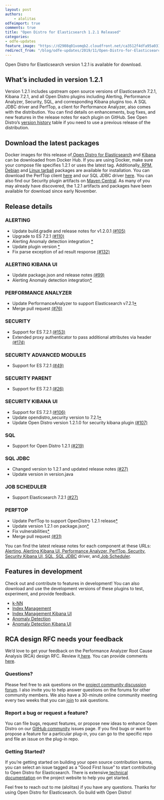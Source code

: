 ```yaml
---
layout: post
authors:
    - alolitas
odfeimport: true
comments: true
title: "Open Distro for Elasticsearch 1.2.1 Released"
categories:
- odfe-updates
feature_image: "https://d2908q01vomqb2.cloudfront.net/ca3512f4dfa95a03169c5a670a4c91a19b3077b4/2019/03/26/open_disto-elasticsearch-logo-800x400.jpg"
redirect_from: "/blog/odfe-updates/2019/11/Open-Distro-for-Elasticsearch-1.2.1-released/"
---
```


Open Distro for Elasticsearch version 1.2.1 is available for download. 

## **What’s included in version 1.2.1**

Version 1.2.1 includes upstream open source versions of Elasticsearch 7.2.1, Kibana 7.2.1, and all Open Distro plugins including Alerting, Performance Analyzer, Security, SQL, and corresponding Kibana plugins too. A SQL JDBC driver and PerfTop, a client for Performance Analyzer, also comes with the distribution. You can find details on enhancements, bug fixes, and new features in the release notes for each plugin on GitHub. See Open Distro’s [version history](https://opendistro.github.io/for-elasticsearch-docs/version-history/) table if you need to use a previous release of the distribution.

## **Download the latest packages**

Docker images for this release of[ Open Distro for Elasticsearch](https://hub.docker.com/r/amazon/opendistro-for-elasticsearch) and [Kibana](https://hub.docker.com/r/amazon/opendistro-for-elasticsearch-kibana) can be downloaded from Docker Hub. If you are using Docker, make sure your compose file specifies 1.2.1 or uses the latest tag. Additionally,[ RPM](https://opendistro.github.io/for-elasticsearch-docs/docs/install/rpm/),[ Debian](https://opendistro.github.io/for-elasticsearch-docs/docs/install/deb/) and [Linux tarball](https://opendistro.github.io/for-elasticsearch-docs/docs/install/tar/) packages are available for installation. You can download the PerfTop client [here](https://www.npmjs.com/package/@aws/opendistro-for-elasticsearch-perftop) and our SQL JDBC driver [ here](https://d3g5vo6xdbdb9a.cloudfront.net/downloads/elasticsearch-clients/opendistro-sql-jdbc/opendistro-sql-jdbc-0.9.0.0.jar). You can also find our Security plugin artifacts on [Maven Central](https://mvnrepository.com/artifact/com.amazon.opendistroforelasticsearch). As many of you may already have discovered, the 1.2.1 artifacts and packages have been available for download since early November.

## **Release details**

### **ALERTING**

* Update build.gradle and release notes for v1.2.0.1 [(#105)](https://github.com/opendistro-for-elasticsearch/alerting/pull/105)
* Upgrade to ES 7.2.1 [(#110)](https://github.com/opendistro-for-elasticsearch/alerting/pull/110)
* Alerting Anomaly detection integration [*](https://github.com/opendistro-for-elasticsearch/alerting/commit/ae1cfc6f829de1d445a0ee5257cbaacc4f87eaf3)
* Update plugin version [*](https://github.com/opendistro-for-elasticsearch/alerting/commit/37287521a5231bd7446555586233198c8d4d9676)
* Fix parse exception of ad result response [(#132)](https://github.com/opendistro-for-elasticsearch/alerting/pull/132)

### **ALERTING KIBANA UI**

* Update package.json and release notes [(#99)](https://github.com/opendistro-for-elasticsearch/alerting-kibana-plugin/pull/99)
* Alerting Anomaly detection integration[*](https://github.com/opendistro-for-elasticsearch/alerting-kibana-plugin/commit/987c22cb57633e1615b809bdf017ca017bf2a598)

### **PERFORMANCE ANALYZER**

* Update PerformanceAnalyzer to support Elasticsearch v7.2.1[*](https://github.com/opendistro-for-elasticsearch/performance-analyzer/commit/0f513119f2a61293b2429eca3d162196d1833963)
* Merge pull request [(#76)](https://github.com/opendistro-for-elasticsearch/performance-analyzer/pull/76)

### **SECURITY**

* Support for ES 7.2.1 [(#153)](https://github.com/opendistro-for-elasticsearch/security/pull/153)
* Extended proxy authenticator to pass additional attributes via header [(#174)](https://github.com/opendistro-for-elasticsearch/security/pull/174)

### **SECURITY ADVANCED MODULES**

* Support for ES 7.2.1 [(#49)](https://github.com/opendistro-for-elasticsearch/security-advanced-modules/pull/49)

### **SECURITY PARENT**

* Support for ES 7.2.1 [(#26)](https://github.com/opendistro-for-elasticsearch/security-parent/pull/26)

### **SECURITY KIBANA UI**

* Support for ES 7.2.1 [(#106)](https://github.com/opendistro-for-elasticsearch/security-kibana-plugin/pull/106)
* Update opendistro_security version to 7.2.1[*](https://github.com/opendistro-for-elasticsearch/security-kibana-plugin/commit/e3432d7e29df19a519d1b8a02aa1dd164a934eaf)
* Update Open Distro version 1.2.1.0 for security kibana plugin [(#107)](https://github.com/opendistro-for-elasticsearch/security-kibana-plugin/pull/107)

### **SQL**

* Support for Open Distro 1.2.1 [(#219)](https://github.com/opendistro-for-elasticsearch/sql/pull/219)

### **SQL JDBC**

* Changed version to 1.2.1 and updated release notes [(#27)](https://github.com/opendistro-for-elasticsearch/sql-jdbc/pull/27)
* Update version in version.java

### **JOB SCHEDULER**

* Support Elasticsearch 7.2.1 [(#27)](https://github.com/opendistro-for-elasticsearch/job-scheduler/pull/27)

### **PERFTOP**

* Update PerfTop to support OpenDistro 1.2.1 release[*](https://github.com/opendistro-for-elasticsearch/perftop/commit/73aff7068b330100e47ccf1bb89f8b009a60018a)
* Update version 1.2.1 on package.json[*](https://github.com/opendistro-for-elasticsearch/perftop/commit/3747dc265d2c6c59520de5e64172d3841ead7095)
* Fix vulnerabilities[*](https://github.com/opendistro-for-elasticsearch/perftop/commit/5c400aecf0e5702e683936e2a4a114d49aa3f7d7)
* Merge pull request [(#31)](https://github.com/opendistro-for-elasticsearch/perftop/pull/31)

You can find the latest release notes for each component at these URLs:[ Alerting](https://github.com/opendistro-for-elasticsearch/alerting/releases),[ Alerting Kibana UI](https://github.com/opendistro-for-elasticsearch/alerting-kibana-plugin/releases),[ Performance Analyzer](https://github.com/opendistro-for-elasticsearch/performance-analyzer/blob/opendistro-1.0/release-notes),[ PerfTop](https://github.com/opendistro-for-elasticsearch/perftop/blob/opendistro-1.0/release-notes),[ Security](https://github.com/opendistro-for-elasticsearch/security/releases),[ Security Kibana UI](https://github.com/opendistro-for-elasticsearch/security-kibana-plugin/releases),[ SQL](https://github.com/opendistro-for-elasticsearch/sql/releases),[ SQL JDBC](https://github.com/opendistro-for-elasticsearch/sql-jdbc/releases) driver, and[ Job Scheduler](https://github.com/opendistro-for-elasticsearch/job-scheduler/releases).

## **Features in development**

Check out and contribute to features in development! You can also download and use the development versions of these plugins to test, experiment, and provide feedback.

* [k-NN](https://github.com/opendistro-for-elasticsearch/k-NN)
* [Index Management](https://github.com/opendistro-for-elasticsearch/index-management)
* [Index Management Kibana UI](https://github.com/opendistro-for-elasticsearch/index-management-kibana-plugin)
* [Anomaly Detection](https://github.com/opendistro-for-elasticsearch/anomaly-detection/)
* [Anomaly Detection Kibana UI](https://github.com/opendistro-for-elasticsearch/anomaly-detection-kibana-plugin)

## **RCA design RFC needs your feedback**

We’d love to get your feedback on the Performance Analyzer Root Cause Analysis (RCA) design RFC. Review it[ here](https://github.com/opendistro-for-elasticsearch/performance-analyzer/tree/master/rca). You can provide comments[ here](https://github.com/opendistro-for-elasticsearch/performance-analyzer/issues/73).

### **Questions?**

Please feel free to ask questions on the [project community discussion forum](https://discuss.opendistrocommunity.dev/). I also invite you to help answer questions on the forums for other community members. We also have a 30-minute online community meeting every two weeks that you can [join](https://www.meetup.com/OpenSearch/) to ask questions.

### **Report a bug or request a feature?**

You can file bugs, request features, or propose new ideas to enhance Open Distro on our [GitHub community](https://github.com/opendistro-for-elasticsearch/community/issues) issues page. If you find bugs or want to propose a feature for a particular plug-in, you can go to the specific repo and file an issue on the plug-in repo.

### **Getting Started?**

If you’re getting started on building your open source contribution karma, you can select an issue tagged as a “Good First Issue” to start contributing to Open Distro for Elasticsearch. There is extensive[ technical documentation](https://opendistro.github.io/for-elasticsearch-docs/docs/install/) on the project website to help you get started.

Feel free to reach out to me (alolitas) if you have any questions. Thanks for using Open Distro for Elasticsearch. Go build with Open Distro!
